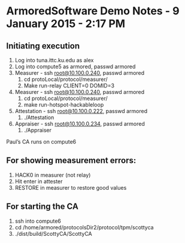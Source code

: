 # ArmoredSoftware Demo Notes - 9 January 2015 - 2:17 PM

## Initiating execution

1. Log into tuna.ittc.ku.edu as alex
1. Log into compute5 as armored, passwd armored
1. Measurer - ssh root@10.100.0.240, passwd armored
	1. cd protoLocal/protocol/measurer/
	1. Make run-relay CLIENT=0 DOMID=3
1. Measurer - ssh root@10.100.0.240, passwd armored
	1. cd protoLocal/protocol/measurer/
	1. make run-hotspot-hackableloop
1. Attestation - ssh root@10.100.0.222, passwd armored
	1. ./Attestation
1. Appraiser - ssh root@10.100.0.234, passwd armored
	1. ./Appraiser

Paul’s CA runs on compute6

## For showing measurement errors:

1. HACK0 in measurer (not relay)
1. Hit enter in attester
1. RESTORE in measurer to restore good values

## For starting the CA

1. ssh into compute6
2. cd /home/armored/protocolsDir2/protocol/tpm/scottyca
3. ./dist/build/ScottyCA/ScottyCA
